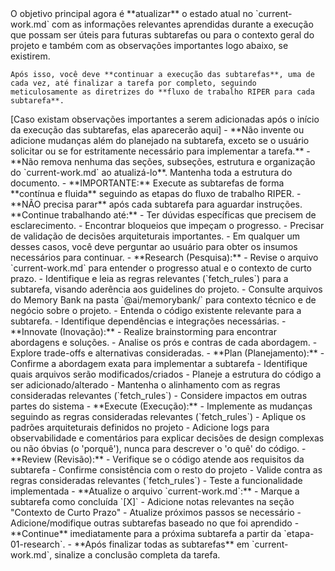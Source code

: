 <objetivo-principal>
    O objetivo principal agora é **atualizar** o estado atual no `current-work.md` com as informações relevantes aprendidas durante a execução que possam ser úteis para futuras subtarefas ou para o contexto geral do projeto e também com as observações importantes logo abaixo, se existirem.

```
Após isso, você deve **continuar a execução das subtarefas**, uma de cada vez, até finalizar a tarefa por completo, seguindo meticulosamente as diretrizes do **fluxo de trabalho RIPER para cada subtarefa**.
```

</objetivo-principal>

<observacoes-importantes>
[Caso existam observações importantes a serem adicionadas após o início da execução das subtarefas, elas aparecerão aqui]
</observacoes-importantes>

<restricoes>
    - **Não invente ou adicione mudanças além do planejado na subtarefa, exceto se o usuário solicitar ou se for estritamente necessário para implementar a tarefa.**
    - **Não remova nenhuma das seções, subseções, estrutura e organização do `current-work.md` ao atualizá-lo**. Mantenha toda a estrutura do documento.
</restricoes>

<fluxo-de-trabalho-riper>
    <execucao-continua>
        - **IMPORTANTE:** Execute as subtarefas de forma **contínua e fluida** seguindo as etapas do fluxo de trabalho RIPER.
        - **NÃO precisa parar** após cada subtarefa para aguardar instruções. **Continue trabalhando até:**
            -  Ter dúvidas específicas que precisem de esclarecimento.
            -  Encontrar bloqueios que impeçam o progresso.
            -  Precisar de validação de decisões arquiteturais importantes.
            - Em qualquer um desses casos, você deve perguntar ao usuário para obter os insumos necessários para continuar.
    </execucao-continua>
    <loop-de-etapas-para-cada-subtarefa>
        <etapa-01-research>
            -  **Research (Pesquisa):**
            - Revise o arquivo `current-work.md` para entender o progresso atual e o contexto de curto prazo.
            - Identifique e leia as regras relevantes (`fetch_rules`) para a subtarefa, visando aderência aos guidelines do projeto.
            - Consulte arquivos do Memory Bank na pasta `@ai/memorybank/` para contexto técnico e de negócio sobre o projeto.
            - Entenda o código existente relevante para a subtarefa.
            - Identifique dependências e integrações necessárias.
        </etapa-01-research>
        <etapa-02-innovate>
            -  **Innovate (Inovação):**
            - Realize brainstorming para encontrar abordagens e soluções.
            - Analise os prós e contras de cada abordagem.
            - Explore trade-offs e alternativas consideradas.
        </etapa-02-innovate>
        <etapa-03-plan>
            -  **Plan (Planejamento):**
            - Confirme a abordagem exata para implementar a subtarefa
            - Identifique quais arquivos serão modificados/criados
            - Planeje a estrutura do código a ser adicionado/alterado
            - Mantenha o alinhamento com as regras consideradas relevantes (`fetch_rules`)
            - Considere impactos em outras partes do sistema
        </etapa-03-plan>
        <etapa-04-execute>
            -  **Execute (Execução):**
            - Implemente as mudanças seguindo as regras consideradas relevantes (`fetch_rules`)
            - Aplique os padrões arquiteturais definidos no projeto
            - Adicione logs para observabilidade e comentários para explicar decisões de design complexas ou não óbvias (o 'porquê'), nunca para descrever o 'o quê' do código.
        </etapa-04-execute>
        <etapa-05-review>
            -  **Review (Revisão):**
            - Verifique se o código atende aos requisitos da subtarefa
            - Confirme consistência com o resto do projeto
            - Valide contra as regras consideradas relevantes (`fetch_rules`)
            - Teste a funcionalidade implementada
        </etapa-05-review>
        <apos-completar-subtarefa>
            - **Atualize o arquivo `current-work.md`:**
                - Marque a subtarefa como concluída `[X]`
                - Adicione notas relevantes na seção "Contexto de Curto Prazo"
                - Atualize próximos passos se necessário
                - Adicione/modifique outras subtarefas baseado no que foi aprendido
            - **Continue** imediatamente para a próxima subtarefa a partir da `etapa-01-research`.
        </apos-completar-subtarefa>
    </loop-de-etapas-para-cada-subtarefa>
</fluxo-de-trabalho-riper>

<finalizacao-da-tarefa>
    - **Após finalizar todas as subtarefas** em `current-work.md`, sinalize a conclusão completa da tarefa.
</finalizacao-da-tarefa>
